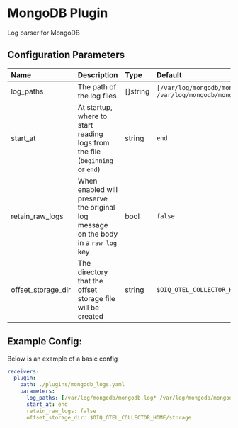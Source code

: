 # MongoDB Plugin

Log parser for MongoDB

## Configuration Parameters

| Name | Description | Type | Default | Required | Values |
|:-- |:-- |:-- |:-- |:-- |:-- |
| log_paths | The path of the log files | []string | `[/var/log/mongodb/mongodb.log* /var/log/mongodb/mongod.log*]` | false |  |
| start_at | At startup, where to start reading logs from the file (`beginning` or `end`) | string | `end` | false | `beginning`, `end` |
| retain_raw_logs | When enabled will preserve the original log message on the body in a `raw_log` key | bool | `false` | false |  |
| offset_storage_dir | The directory that the offset storage file will be created | string | `$OIQ_OTEL_COLLECTOR_HOME/storage` | false |  |

## Example Config:

Below is an example of a basic config

```yaml
receivers:
  plugin:
    path: ./plugins/mongodb_logs.yaml
    parameters:
      log_paths: [/var/log/mongodb/mongodb.log* /var/log/mongodb/mongod.log*]
      start_at: end
      retain_raw_logs: false
      offset_storage_dir: $OIQ_OTEL_COLLECTOR_HOME/storage
```

